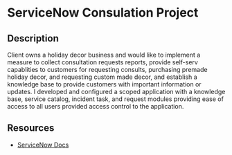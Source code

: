 # ServiceNow Consulation Project

## Description
Client owns a holiday decor business and would like to implement a measure to collect consultation requests reports, provide self-serv capablities to customers
for requesting consults, purchasing premade holiday decor, and requesting custom made decor, and establish a knowledge base to provide customers with important information
or updates. I developed and configured a scoped application with a knowledge base, service catalog, incident task, and request modules providing ease of access
to all users provided access control to the application.

## Resources
- [ServiceNow Docs](https://docs.servicenow.com/)


